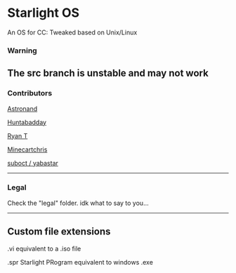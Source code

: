 # Starlight OS 
An OS for CC: Tweaked based on Unix/Linux

### Warning 

The src branch is unstable and may not work
---
### Contributors

[Astronand](https://github.com/ASTRONAND)

[Huntabadday](https://github.com/HuntaBadday)

[Ryan T](https://github.com/Ryan-Te)

[Minecartchris](https://github.com/minecartchris)

[suboct / yabastar](https://github.com/yabastar0)

---
### Legal

Check the "legal" folder. idk what to say to you... 

---
## Custom file extensions

.vi equivalent to a .iso file

.spr Starlight PRogram equivalent to windows .exe

